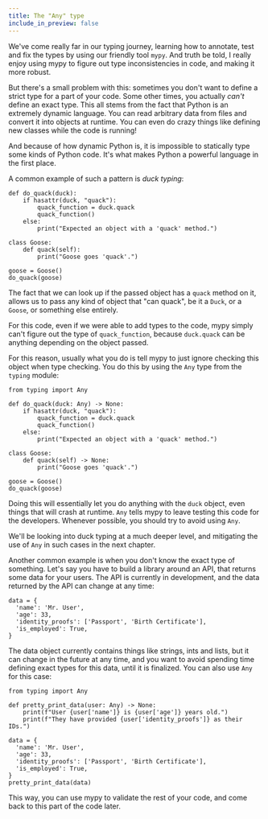 ```yaml
---
title: The "Any" type
include_in_preview: false
---
```


We've come really far in our typing journey, learning how to annotate, test and
fix the types by using our friendly tool `mypy`. And truth be told, I really
enjoy using mypy to figure out type inconsistencies in code, and making it more
robust.

But there's a small problem with this: sometimes you don't want to define a
strict type for a part of your code. Some other times, you actually _can't_
define an exact type. This all stems from the fact that Python is an extremely
dynamic language. You can read arbitrary data from files and convert it into
objects at runtime. You can even do crazy things like defining new classes while
the code is running!

And because of how dynamic Python is, it is impossible to statically type some
kinds of Python code. It's what makes Python a powerful language in the first
place.

A common example of such a pattern is _duck typing_:

```{.python .example}
def do_quack(duck):
    if hasattr(duck, "quack"):
        quack_function = duck.quack
        quack_function()
    else:
        print("Expected an object with a 'quack' method.")

class Goose:
    def quack(self):
        print("Goose goes 'quack'.")

goose = Goose()
do_quack(goose)
```

The fact that we can look up if the passed object has a `quack` method on it,
allows us to pass any kind of object that "can quack", be it a `Duck`, or a
`Goose`, or something else entirely.

For this code, even if we were able to add types to the code, mypy simply can't
figure out the type of `quack_function`, because `duck.quack` can be anything
depending on the object passed.

For this reason, usually what you do is tell mypy to just ignore checking this
object when type checking. You do this by using the `Any` type from the `typing`
module:

```{.python .example}
from typing import Any

def do_quack(duck: Any) -> None:
    if hasattr(duck, "quack"):
        quack_function = duck.quack
        quack_function()
    else:
        print("Expected an object with a 'quack' method.")

class Goose:
    def quack(self) -> None:
        print("Goose goes 'quack'.")

goose = Goose()
do_quack(goose)
```

Doing this will essentially let you do anything with the `duck` object, even
things that will crash at runtime. `Any` tells mypy to leave testing this code
for the developers. Whenever possible, you should try to avoid using `Any`.

We'll be looking into duck typing at a much deeper level, and mitigating the use
of `Any` in such cases in the next chapter.

Another common example is when you don't know the exact type of something. Let's
say you have to build a library around an API, that returns some data for your
users. The API is currently in development, and the data returned by the API can
change at any time:

```{.python .example}
data = {
  'name': 'Mr. User',
  'age': 33,
  'identity_proofs': ['Passport', 'Birth Certificate'],
  'is_employed': True,
}
```

The data object currently contains things like strings, ints and lists, but it
can change in the future at any time, and you want to avoid spending time
defining exact types for this data, until it is finalized. You can also use
`Any` for this case:

```{.python .example}
from typing import Any

def pretty_print_data(user: Any) -> None:
    print(f"User {user['name']} is {user['age']} years old.")
    print(f"They have provided {user['identity_proofs']} as their IDs.")

data = {
  'name': 'Mr. User',
  'age': 33,
  'identity_proofs': ['Passport', 'Birth Certificate'],
  'is_employed': True,
}
pretty_print_data(data)
```

This way, you can use mypy to validate the rest of your code, and come back to
this part of the code later.
